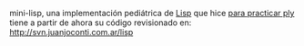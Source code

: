<html><body><p>mini-lisp, una implementación pediátrica de <a title="Lisp" href="http://svn.juanjoconti.com.ar/lisp" target="_blank">Lisp</a> que hice <a href="http://www.juanjoconti.com.ar/2007/11/02/minilisp-un-ejemplo-de-ply/" target="_blank">para practicar ply</a> tiene a partir de ahora su código revisionado en: <a href="http://svn.juanjoconti.com.ar/lisp" target="_blank">http://svn.juanjoconti.com.ar/lisp</a></p></body></html>